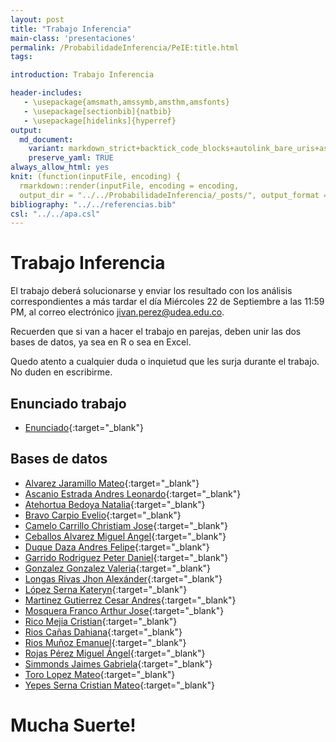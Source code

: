 ```yaml
---
layout: post
title: "Trabajo Inferencia"
main-class: 'presentaciones'
permalink: /ProbabilidadeInferencia/PeIE:title.html
tags:

introduction: Trabajo Inferencia

header-includes:
   - \usepackage{amsmath,amssymb,amsthm,amsfonts}
   - \usepackage[sectionbib]{natbib}
   - \usepackage[hidelinks]{hyperref}
output:
  md_document:
    variant: markdown_strict+backtick_code_blocks+autolink_bare_uris+ascii_identifiers+tex_math_single_backslash
    preserve_yaml: TRUE
always_allow_html: yes   
knit: (function(inputFile, encoding) {
  rmarkdown::render(inputFile, encoding = encoding,
  output_dir = "../../ProbabilidadeInferencia/_posts/", output_format = "all"  ) })
bibliography: "../../referencias.bib"
csl: "../../apa.csl"
---
```








# Trabajo Inferencia

El trabajo deberá solucionarse y enviar los resultado con los análisis
correspondientes a más tardar el día Miércoles 22 de Septiembre a las
11:59 PM, al correo electrónico
<a target="_blank" href="mailto:jivan.perez@udea.edu.co">
jivan.perez@udea.edu.co</a>.

Recuerden que si van a hacer el trabajo en parejas, deben unir las dos
bases de datos, ya sea en R o sea en Excel.

Quedo atento a cualquier duda o inquietud que les surja durante el
trabajo. No duden en escribirme.

## Enunciado trabajo

-   [Enunciado](https://github.com/jiperezga/jiperezga.github.io/raw/master/Dataset/Trabajo/TrabajoInferencia.pdf){:target="\_blank"}

## Bases de datos

-   [Alvarez Jaramillo
    Mateo](https://github.com/jiperezga/jiperezga.github.io/raw/master/Dataset/Trabajo/T1001420406.xlsx){:target="\_blank"}
-   [Ascanio Estrada Andres
    Leonardo](https://github.com/jiperezga/jiperezga.github.io/raw/master/Dataset/Trabajo/T1065894729.xlsx){:target="\_blank"}
-   [Atehortua Bedoya
    Natalia](https://github.com/jiperezga/jiperezga.github.io/raw/master/Dataset/Trabajo/T1000439514.xlsx){:target="\_blank"}
-   [Bravo Carpio
    Evelio](https://github.com/jiperezga/jiperezga.github.io/raw/master/Dataset/Trabajo/T1143393216.xlsx){:target="\_blank"}
-   [Camelo Carrillo Christiam
    Jose](https://github.com/jiperezga/jiperezga.github.io/raw/master/Dataset/Trabajo/T1007665627.xlsx){:target="\_blank"}
-   [Ceballos Alvarez Miguel
    Angel](https://github.com/jiperezga/jiperezga.github.io/raw/master/Dataset/Trabajo/T1001226139.xlsx){:target="\_blank"}
-   [Duque Daza Andres
    Felipe](https://github.com/jiperezga/jiperezga.github.io/raw/master/Dataset/Trabajo/T1152706282.xlsx){:target="\_blank"}
-   [Garrido Rodriguez Peter
    Daniel](https://github.com/jiperezga/jiperezga.github.io/raw/master/Dataset/Trabajo/T1085952515.xlsx){:target="\_blank"}
-   [Gonzalez Gonzalez
    Valeria](https://github.com/jiperezga/jiperezga.github.io/raw/master/Dataset/Trabajo/T1000099730.xlsx){:target="\_blank"}
-   [Longas Rivas Jhon
    Alexánder](https://github.com/jiperezga/jiperezga.github.io/raw/master/Dataset/Trabajo/T1193326786.xlsx){:target="\_blank"}
-   [López Serna
    Kateryn](https://github.com/jiperezga/jiperezga.github.io/raw/master/Dataset/Trabajo/T1020453931.xlsx){:target="\_blank"}
-   [Martinez Gutierrez Cesar
    Andres](https://github.com/jiperezga/jiperezga.github.io/raw/master/Dataset/Trabajo/T1063082773.xlsx){:target="\_blank"}
-   [Mosquera Franco Arthur
    Jose](https://github.com/jiperezga/jiperezga.github.io/raw/master/Dataset/Trabajo/T1003073445.xlsx){:target="\_blank"}
-   [Rico Mejia
    Cristian](https://github.com/jiperezga/jiperezga.github.io/raw/master/Dataset/Trabajo/T1037654941.xlsx){:target="\_blank"}
-   [Rios Cañas
    Dahiana](https://github.com/jiperezga/jiperezga.github.io/raw/master/Dataset/Trabajo/T1001639373.xlsx){:target="\_blank"}
-   [Rios Muñoz
    Emanuel](https://github.com/jiperezga/jiperezga.github.io/raw/master/Dataset/Trabajo/T1017276598.xlsx){:target="\_blank"}
-   [Rojas Pérez Miguel
    Ángel](https://github.com/jiperezga/jiperezga.github.io/raw/master/Dataset/Trabajo/T1000748322.xlsx){:target="\_blank"}
-   [Simmonds Jaimes
    Gabriela](https://github.com/jiperezga/jiperezga.github.io/raw/master/Dataset/Trabajo/T1002579812.xlsx){:target="\_blank"}
-   [Toro Lopez
    Mateo](https://github.com/jiperezga/jiperezga.github.io/raw/master/Dataset/Trabajo/T1001469363.xlsx){:target="\_blank"}
-   [Yepes Serna Cristian
    Mateo](https://github.com/jiperezga/jiperezga.github.io/raw/master/Dataset/Trabajo/T1007417936.xlsx){:target="\_blank"}

<h1>
Mucha Suerte!
</h1>
